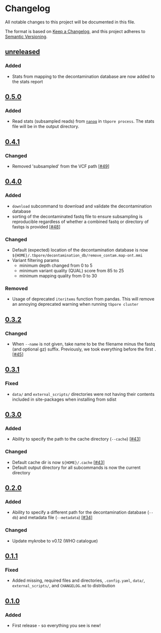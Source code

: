 # Changelog

All notable changes to this project will be documented in this file.

The format is based on [Keep a Changelog](https://keepachangelog.com/en/1.0.0/), and
this project adheres to [Semantic Versioning](https://semver.org/spec/v2.0.0.html).

## [unreleased]

### Added

- Stats from mapping to the decontamination database are now added to the stats report

## [0.5.0]

### Added

- Read stats (subsampled reads) from [`nanoq`](https://github.com/esteinig/nanoq) in `tbpore process`. The stats file will be in the output directory.

## [0.4.1]

### Changed

- Removed 'subsampled' from the VCF path [[#49][49]]

## [0.4.0]

### Added

- `download` subcommand to download and validate the decontamination database
- sorting of the decontaminated fastq file to ensure subsampling is reproducible regardless of whether a combined fastq or directory of fastqs is provided [[#48][48]]

### Changed

- Default (expected) location of the decontamination database is now `${HOME}/.tbpore/decontamination_db/remove_contam.map-ont.mmi`
- Variant filtering params
  * minimum depth changed from 0 to 5
  * minimum variant quality (QUAL) score from 85 to 25
  * minimum mapping quality from 0 to 30

### Removed

- Usage of deprecated `iteritems` function from pandas. This will remove an annoying deprecated warning when running `tbpore cluster`

## [0.3.2]

### Changed

- When `--name` is not given, take name to be the filename minus the fastq (and optional gz) suffix. Previously, we took everything before the first `.` [[#45][45]]

## [0.3.1]

### Fixed

- `data/` and `external_scripts/` directories were not having their contents included in site-packages when installing from sdist

## [0.3.0]

### Added

- Ability to specify the path to the cache directory (`--cache`) [[#43][43]]

### Changed

- Default cache dir is now `${HOME}/.cache` [[#43][43]]
- Default output directory for all subcommands is now the current directory

## [0.2.0]

### Added

- Ability to specify a different path for the decontamination database (`--db`) and metadata file (`--metadata`) [[#34]][34]

### Changed

- Update mykrobe to v0.12 (WHO catalogue)

## [0.1.1]

### Fixed

- Added missing, required files and directories, `.config.yaml`, `data/`, `external_scripts/`, and `CHANGELOG.md` to distribution

## [0.1.0]

### Added

- First release - so everything you see is new!

[unreleased]: https://github.com/mbhall88/tbpore/compare/0.5.0...HEAD
[0.5.0]: https://github.com/mbhall88/tbpore/compare/0.4.1...0.5.0
[0.4.1]: https://github.com/mbhall88/tbpore/compare/0.4.0...0.4.1
[0.4.0]: https://github.com/mbhall88/tbpore/compare/0.3.2...0.4.0
[0.3.2]: https://github.com/mbhall88/tbpore/compare/0.3.1...0.3.2
[0.3.1]: https://github.com/mbhall88/tbpore/compare/0.3.0...0.3.1
[0.3.0]: https://github.com/mbhall88/tbpore/compare/0.2.0...0.3.0
[0.2.0]: https://github.com/mbhall88/tbpore/compare/0.1.1...0.2.0
[0.1.1]: https://github.com/mbhall88/tbpore/compare/0.1.0...0.1.1
[0.1.0]: https://github.com/mbhall88/tbpore/releases/tag/0.1.0
[34]: https://github.com/mbhall88/tbpore/issues/34
[43]: https://github.com/mbhall88/tbpore/issues/43
[45]: https://github.com/mbhall88/tbpore/issues/45
[48]: https://github.com/mbhall88/tbpore/issues/48
[49]: https://github.com/mbhall88/tbpore/issues/49
